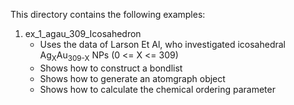 This directory contains the following examples:

1. ex_1_agau_309_Icosahedron
    * Uses the data of Larson Et Al, who investigated icosahedral Ag<sub>X</sub>Au<sub>309-X</sub> NPs (0 <= X <= 309)
    * Shows how to construct a bondlist
    * Shows how to generate an atomgraph object
    * Shows how to calculate the chemical ordering parameter 